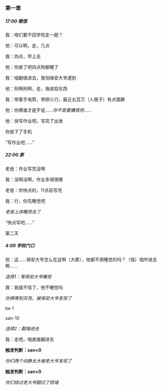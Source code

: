 ### 第一章

##### 17:00 微信

我：咱们要不回学校走一趟？

他：可以啊，走，几点

我：四点，早上去

他：你疯了吧四点狗都睡了

我：咱翻墙进去，我怕保安大爷逮到

他：刑啊刑啊，走，我收拾东西

我：带着手电筒，带把小刀，最近五百万（人贩子）有点猖獗

他：你俩谁才是歹徒……*你不是要攮我吧……*

他：快写作业吧，写完了出发

你放下了手机

“写作业吧……”

##### 22:00 家

老爸：作业写完没啊

我：没啊没啊，作业多得很哪

老爸：你快点的，11点前写完

我：行，你先睡觉吧

*老爸上床睡觉去了*

“快点写吧……”

第二天 

##### 4:00 学校门口

他：这……保安大爷怎么在这啊（大雾），他都不用睡觉的吗？（恼）咱咋进去啊……

*选择1：等保安大爷睡觉*

我：我就不信了，他不睡觉吗

*你俩等到天亮，被保安大爷发现了*

be 1

san-10

*选择2：翻墙进去*

我：走吧，咱直接翻进去

**触发判断：san<0**

*你们两个动静太大被老大爷发现了*

**触发判断：san>0**

*你们绕过老大爷翻过了院墙*
